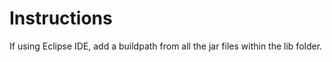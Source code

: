 # Instructions

If using Eclipse IDE, add a buildpath from all the jar files within the lib folder.
